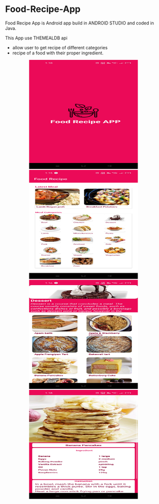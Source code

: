 # Food-Recipe-App

Food Recipe App is Android app build in ANDROID STUDIO and coded in Java.

This App use THEMEALDB api
- allow user to get recipe of different categories
- recipe of a food with their proper ingredient.



<p align="center">
  <img src="https://github.com/Nomad-adi/Food-Recipe-App/blob/master/Screenshot_2022-04-23-13-10-24-03_7c4682dc59d5fb14b4ec603a8e095bc4.jpg" width="350" height="350" title="splash screen">
  <img src="https://github.com/Nomad-adi/Food-Recipe-App/blob/master/Screenshot_2022-04-23-13-15-41-58_7c4682dc59d5fb14b4ec603a8e095bc4.jpg" width="350" height= "350">
  <img src="https://github.com/Nomad-adi/Food-Recipe-App/blob/master/Screenshot_2022-04-23-13-16-05-32_7c4682dc59d5fb14b4ec603a8e095bc4.jpg" width="350" height= "350">
  <img src="https://github.com/Nomad-adi/Food-Recipe-App/blob/master/Screenshot_2022-04-23-13-18-10-47_7c4682dc59d5fb14b4ec603a8e095bc4.jpg" width="350" height= "350">
</p>

